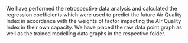 We have performed the retrospective data analysis and calculated the regression coefficients which were used to predict the future Air Quality Index in accordance with the weights of factor impacting the AIr Quality Index in their own capacity.
We have placed the raw data point graph as well as the trained modelling data graphs in the respective folder.



